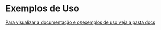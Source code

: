 # Exemplos de Uso

[Para visualizar a documentação e osexemplos de uso veja a pasta docs](../docs/)
